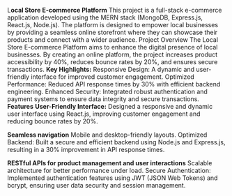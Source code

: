 L**ocal Store E-commerce Platform**
This project is a full-stack e-commerce application developed using the MERN stack (MongoDB, Express.js, React.js, Node.js). The platform is designed to empower local businesses by providing a seamless online storefront where they can showcase their products and connect with a wider audience.
Project Overview
The Local Store E-commerce Platform aims to enhance the digital presence of local businesses. By creating an online platform, the project increases product accessibility by 40%, reduces bounce rates by 20%, and ensures secure transactions.
**Key Highlights:**
Responsive Design: A dynamic and user-friendly interface for improved customer engagement.
Optimized Performance: Reduced API response times by 30% with efficient backend engineering.
Enhanced Security: Integrated robust authentication and payment systems to ensure data integrity and secure transactions.
**Features**
**User-Friendly Interface:**
Designed a responsive and dynamic user interface using React.js, improving customer engagement and reducing bounce rates by 20%.

**Seamless navigation**
Mobile and desktop-friendly layouts.
Optimized Backend:
Built a secure and efficient backend using Node.js and Express.js, resulting in a 30% improvement in API response times.

**RESTful APIs for product management and user interactions**
Scalable architecture for better performance under load.
Secure Authentication:
Implemented authentication features using JWT (JSON Web Tokens) and bcrypt, ensuring user data security and session management.
